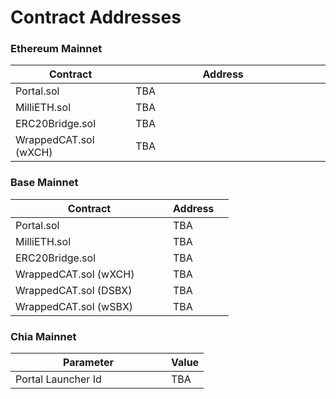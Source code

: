 # Contract Addresses

### Ethereum Mainnet

<table><thead><tr><th width="238">Contract</th><th width="554">Address</th><th data-hidden></th></tr></thead><tbody><tr><td>Portal.sol</td><td>TBA</td><td></td></tr><tr><td>MilliETH.sol</td><td>TBA</td><td></td></tr><tr><td>ERC20Bridge.sol</td><td>TBA</td><td></td></tr><tr><td>WrappedCAT.sol (wXCH)</td><td>TBA</td><td></td></tr></tbody></table>



### Base Mainnet

<table><thead><tr><th width="236">Contract</th><th>Address</th><th data-hidden></th></tr></thead><tbody><tr><td>Portal.sol</td><td>TBA</td><td></td></tr><tr><td>MilliETH.sol</td><td>TBA</td><td></td></tr><tr><td>ERC20Bridge.sol</td><td>TBA</td><td></td></tr><tr><td>WrappedCAT.sol (wXCH)</td><td>TBA</td><td></td></tr><tr><td>WrappedCAT.sol (DSBX)</td><td>TBA</td><td></td></tr><tr><td>WrappedCAT.sol (wSBX)</td><td>TBA</td><td></td></tr></tbody></table>



### Chia Mainnet

<table><thead><tr><th width="233">Parameter</th><th>Value</th></tr></thead><tbody><tr><td>Portal Launcher Id</td><td>TBA</td></tr></tbody></table>
